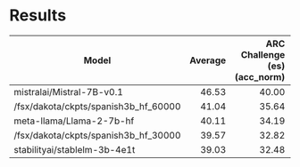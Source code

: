 # Results
|                Model                 | Average | ARC Challenge (es)<br>(acc_norm) | HellaSwag (es)<br>(acc_norm) | MMLU (es)<br>(acc) | TruthfulQA (es)<br>(mc2) |
| ------------------------------------ | ------: | -------------------------------: | ---------------------------: | -----------------: | -----------------------: |
| mistralai/Mistral-7B-v0.1            |   46.53 |                            40.00 |                        64.10 |              37.27 |                    44.75 |
| /fsx/dakota/ckpts/spanish3b_hf_60000 |   41.04 |                            35.64 |                        61.43 |              26.76 |                    40.35 |
| meta-llama/Llama-2-7b-hf             |   40.11 |                            34.19 |                        56.76 |              28.46 |                    41.03 |
| /fsx/dakota/ckpts/spanish3b_hf_30000 |   39.57 |                            32.82 |                        59.42 |              25.94 |                    40.08 |
| stabilityai/stablelm-3b-4e1t         |   39.03 |                            32.48 |                        53.22 |              28.26 |                    42.18 |

